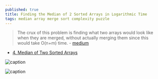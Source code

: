 ```yaml
---
published: true
title: Finding the Median of 2 Sorted Arrays in Logarithmic Time
tags: median array merge sort complexity puzzle
---
```

> The crux of this problem is finding what two arrays would look like when they are merged, without actually merging them since this would take O(n+m) time. - [medium](https://medium.com/@hazemu/finding-the-median-of-2-sorted-arrays-in-logarithmic-time-1d3f2ecbeb46)

- [4. Median of Two Sorted Arrays](https://leetcode.com/problems/median-of-two-sorted-arrays/)

![caption](https://miro.medium.com/max/955/1*ixmTqrkuFv9jOl_CmV2egQ.png)

![caption](https://miro.medium.com/max/955/1*proJftADfS72tUdmOhlpMQ.png)